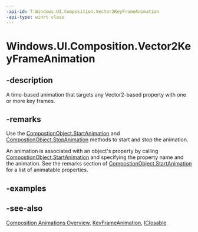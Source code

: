 ```yaml
---
-api-id: T:Windows.UI.Composition.Vector2KeyFrameAnimation
-api-type: winrt class
---
```


<!-- Class syntax.
public class Vector2KeyFrameAnimation : Windows.UI.Composition.KeyFrameAnimation, Windows.UI.Composition.IVector2KeyFrameAnimation
-->

# Windows.UI.Composition.Vector2KeyFrameAnimation

## -description
A time-based animation that targets any Vector2-based property with one or more key frames.



## -remarks

Use the [CompostionObject.StartAnimation](compositionobject_startanimation_709050842.md) and [CompostionObject.StopAnimation](compositionobject_stopanimation_1075337060.md) methods to start and stop the animation.

An animation is associated with an object's property by calling [CompostionObject.StartAnimation](compositionobject_startanimation_709050842.md) and specifying the property name and the animation. See the remarks section of [CompostionObject.StartAnimation](compositionobject_startanimation_709050842.md) for a list of animatable properties.

## -examples

## -see-also
[Composition Animations Overview](/windows/uwp/composition/composition-animation), [KeyFrameAnimation](keyframeanimation.md), [IClosable](../windows.foundation/iclosable.md)

